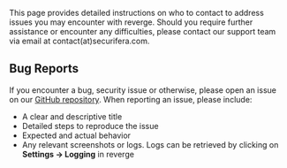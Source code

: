 This page provides detailed instructions on who to contact to address issues you may encounter with reverge. Should you require further assistance or encounter any difficulties, please contact our support team via email at contact(at)securifera.com. 

## Bug Reports
If you encounter a bug, security issue or otherwise, please open an issue on our [GitHub repository](https://github.com/securifera/reverge_wiki). When reporting an issue, please include:<br>

- A clear and descriptive title
- Detailed steps to reproduce the issue
- Expected and actual behavior
- Any relevant screenshots or logs. Logs can be retrieved by clicking on <b>Settings -> Logging</b> in reverge
